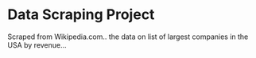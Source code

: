 # Data Scraping Project

Scraped from Wikipedia.com.. the data on list of largest companies in the USA by revenue...
